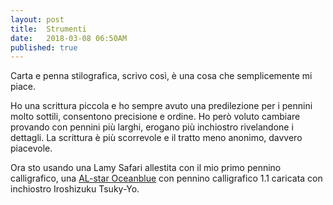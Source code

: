 ```yaml
---
layout: post
title:  Strumenti
date:   2018-03-08 06:50AM
published: true
---
```


Carta e penna stilografica, scrivo così, è una cosa che semplicemente mi piace.

Ho una scrittura piccola e ho sempre avuto una predilezione per i pennini molto sottili, consentono precisione e ordine.
Ho però voluto cambiare provando con pennini più larghi, erogano più inchiostro rivelandone i dettagli. La scrittura è più scorrevole e il tratto meno anonimo, davvero piacevole.

Ora sto usando una Lamy Safari allestita con il mio primo pennino calligrafico, una [AL-star Oceanblue](https://www.lamy.com/eng/b2c/al_star/028_oceanblue) con pennino calligrafico 1.1 caricata con inchiostro Iroshizuku Tsuky-Yo.

